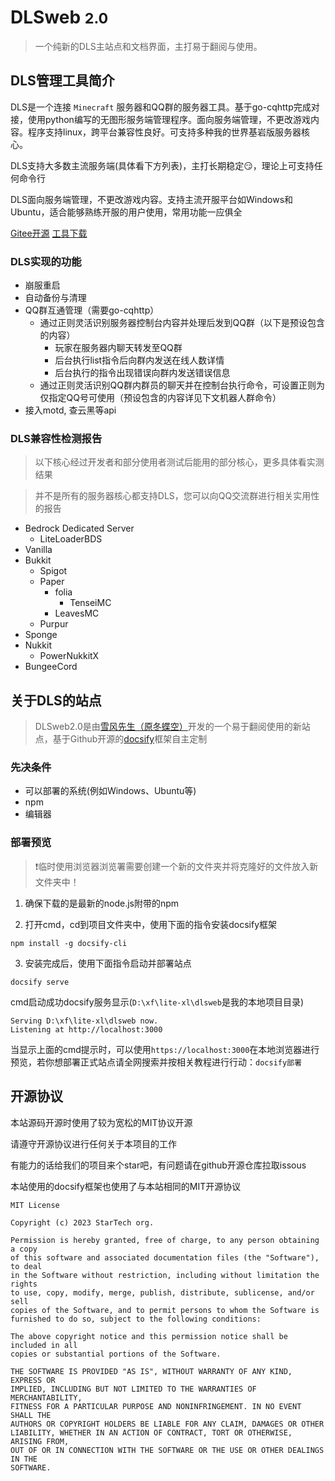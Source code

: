 # DLSweb  <small>2.0</small>

> 一个纯新的DLS主站点和文档界面，主打易于翻阅与使用。

## DLS管理工具简介

DLS是一个连接 `Minecraft` 服务器和QQ群的服务器工具。基于go-cqhttp完成对接，使用python编写的无图形服务端管理程序。面向服务端管理，不更改游戏内容。程序支持linux，跨平台兼容性良好。可支持多种我的世界基岩版服务器核心。

DLS支持大多数主流服务端(具体看下方列表)，主打长期稳定😏，理论上可支持任何命令行

DLS面向服务端管理，不更改游戏内容。支持主流开服平台如Windows和Ubuntu，适合能够熟练开服的用户使用，常用功能一应俱全

[Gitee开源](https://gitee.com/dlcn/dlscq)
[工具下载](https://gitee.com/dlcn/dlscq/releases)

### DLS实现的功能

* 崩服重启
* 自动备份与清理
* QQ群互通管理（需要go-cqhttp）
  * 通过正则灵活识别服务器控制台内容并处理后发到QQ群（以下是预设包含的内容）
    * 玩家在服务器内聊天转发至QQ群
    * 后台执行list指令后向群内发送在线人数详情
    * 后台执行的指令出现错误向群内发送错误信息
  * 通过正则灵活识别QQ群内群员的聊天并在控制台执行命令，可设置正则为仅指定QQ号可使用（预设包含的内容详见下文机器人群命令）
* 接入motd, 查云黑等api

### DLS兼容性检测报告

> 以下核心经过开发者和部分使用者测试后能用的部分核心，更多具体看实测结果

> 并不是所有的服务器核心都支持DLS，您可以向QQ交流群进行相关实用性的报告

* Bedrock Dedicated Server
  * LiteLoaderBDS
* Vanilla
* Bukkit
  * Spigot
  * Paper
    * folia
      * TenseiMC
    * LeavesMC
  * Purpur
* Sponge
* Nukkit
  * PowerNukkitX
* BungeeCord

## 关于DLS的站点

> DLSweb2.0是由[雪风先生（原冬蝶空）](https://github.com/Virgil692)开发的一个易于翻阅使用的新站点，基于Github开源的[docsify](https://github.com/docsifyjs/docsify)框架自主定制

### 先决条件

- 可以部署的系统(例如Windows、Ubuntu等)
- npm
- 编辑器

### 部署预览

> ❗临时使用浏览器浏览署需要创建一个新的文件夹并将克隆好的文件放入新文件夹中！

1. 确保下载的是最新的node.js附带的npm

2. 打开cmd，cd到项目文件夹中，使用下面的指令安装docsify框架

```
npm install -g docsify-cli
```

3. 安装完成后，使用下面指令启动并部署站点

```
docsify serve
```

cmd启动成功docsify服务显示(`D:\xf\lite-xl\dlsweb`是我的本地项目目录)

```
Serving D:\xf\lite-xl\dlsweb now.
Listening at http://localhost:3000
```

当显示上面的cmd提示时，可以使用`https://localhost:3000`在本地浏览器进行预览，若你想部署正式站点请全网搜索并按相关教程进行行动：`docsify部署`

## 开源协议

本站源码开源时使用了较为宽松的MIT协议开源

请遵守开源协议进行任何关于本项目的工作

有能力的话给我们的项目来个star吧，有问题请在github开源仓库拉取issous

本站使用的docsify框架也使用了与本站相同的MIT开源协议

```
MIT License

Copyright (c) 2023 StarTech org.

Permission is hereby granted, free of charge, to any person obtaining a copy
of this software and associated documentation files (the "Software"), to deal
in the Software without restriction, including without limitation the rights
to use, copy, modify, merge, publish, distribute, sublicense, and/or sell
copies of the Software, and to permit persons to whom the Software is
furnished to do so, subject to the following conditions:

The above copyright notice and this permission notice shall be included in all
copies or substantial portions of the Software.

THE SOFTWARE IS PROVIDED "AS IS", WITHOUT WARRANTY OF ANY KIND, EXPRESS OR
IMPLIED, INCLUDING BUT NOT LIMITED TO THE WARRANTIES OF MERCHANTABILITY,
FITNESS FOR A PARTICULAR PURPOSE AND NONINFRINGEMENT. IN NO EVENT SHALL THE
AUTHORS OR COPYRIGHT HOLDERS BE LIABLE FOR ANY CLAIM, DAMAGES OR OTHER
LIABILITY, WHETHER IN AN ACTION OF CONTRACT, TORT OR OTHERWISE, ARISING FROM,
OUT OF OR IN CONNECTION WITH THE SOFTWARE OR THE USE OR OTHER DEALINGS IN THE
SOFTWARE.
```
